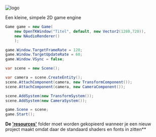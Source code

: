 ![logo](https://i.imgur.com/YMGhfSS.png)

Een kleine, simpele 2D game engine

```cs
Game game = new Game(
    new OpenTKWindow("Titel", default, new Vector2(1280,720)), 
    new NAudioRenderer()
    );

game.Window.TargetFrameRate = 120;
game.Window.TargetUpdateRate = 60;
game.Window.VSync = false;

var scene = new Scene();

var camera = scene.CreateEntity();
scene.AttachComponent(camera, new TransformComponent());
scene.AttachComponent(camera, new CameraComponent());

scene.AddSystem(new TransformSystem());
scene.AddSystem(new CameraSystem());

game.Scene = scene;
game.Start();
```
**De ['resources'](/Walgelijk/resources)** folder moet worden gekopieerd wanneer je een nieuw project maakt omdat daar de standaard shaders en fonts in zitten**
